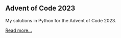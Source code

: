 ## Advent of Code 2023

My solutions in Python for the Advent of Code 2023.

[Read more...](https://adventofcode.com/)